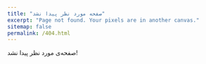 ```yaml
---
title: "صفحه مورد نظر پیدا نشد"
excerpt: "Page not found. Your pixels are in another canvas."
sitemap: false
permalink: /404.html
---
```


صفحه‌ی مورد نظر پیدا نشد!
